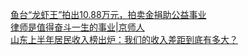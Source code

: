   
[鱼台“龙虾王”拍出10.88万元，拍卖金捐助公益事业](http://www.dianyue.me/archives/303/wocslsmf75h7wi7k/)  
[律师是值得奋斗一生的事业|京师人](http://www.dianyue.me/archives/823/rfahjcwbrcozwqk1/)  
[山东上半年居民收入榜出炉：我们的收入差距到底有多大？](http://www.dianyue.me/archives/203/lofiebo8upnuuozz/)